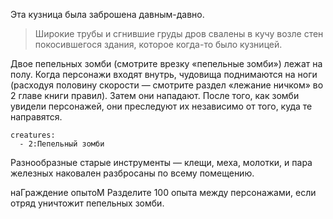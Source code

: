Эта кузница была заброшена давным-давно. 

> Широкие трубы и сгнившие груды дров свалены в кучу возле стен покосившегося здания, которое когда-то было кузницей. 

Двое пепельных зомби (смотрите врезку «пепельные зомби») лежат на полу. Когда персонажи входят внутрь, чудовища поднимаются на ноги (расходуя половину скорости — смотрите раздел «лежание ничком» во 2 главе книги правил). Затем они нападают. После того, как зомби увидели персонажей, они преследуют их независимо от того, куда те направятся.

```encounter
creatures:
  - 2:Пепельный зомби
```

Разнообразные старые инструменты — клещи, меха, молотки, и пара железных наковален разбросаны по всему помещению. 

наГраждение опытоМ
Разделите 100 опыта между персонажами, если отряд уничтожит пепельных зомби.